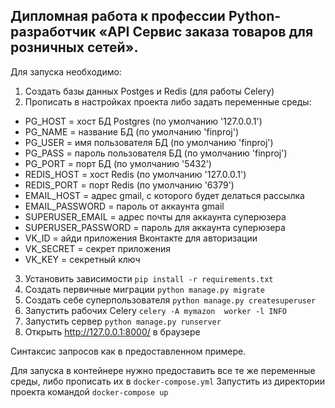## Дипломная работа к профессии Python-разработчик «API Сервис заказа товаров для розничных сетей».

Для запуска необходимо:
1) Создать базы данных Postges и Redis (для работы Celery)
2) Прописать в настройках проекта либо задать переменные среды:
- PG_HOST = хост БД Postgres (по умолчанию '127.0.0.1')
- PG_NAME = название БД (по умолчанию 'finproj')
- PG_USER = имя пользователя БД (по умолчанию 'finproj')
- PG_PASS = пароль пользователя БД (по умолчанию 'finproj')
- PG_PORT = порт БД (по умолчанию '5432')
- REDIS_HOST = хост Redis (по умолчанию '127.0.0.1')
- REDIS_PORT = порт Redis (по умолчанию '6379')
- EMAIL_HOST = адрес gmail, с которого будет делаться рассылка
- EMAIL_PASSWORD = пароль от аккаунта gmail
- SUPERUSER_EMAIL = адрес почты для аккаунта суперюзера
- SUPERUSER_PASSWORD = пароль для аккаунта суперюзера
- VK_ID = айди приложения Вконтакте для авторизации
- VK_SECRET = секрет приложения
- VK_KEY = секретный ключ

3) Установить зависимости `pip install -r requirements.txt`
4) Создать первичные миграции `python manage.py migrate`
5) Создать себе суперпользователя `python manage.py createsuperuser`
6) Запустить рабочих Celery `celery -A mymazon  worker -l INFO`
7) Запустить сервер `python manage.py runserver`
8) Открыть http://127.0.0.1:8000/ в браузере

Синтаксис запросов как в предоставленном примере.

Для запуска в контейнере нужно предоставить все те же переменные среды,
либо прописать их в `docker-compose.yml`
Запустить из директории проекта командой `docker-compose up` 


   